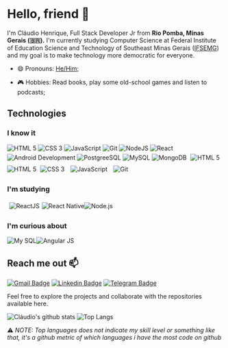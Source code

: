 <!--
**01ch01/01ch01** is a ✨ _special_ ✨ repository because its `README.md` (this file) appears on your GitHub profile.

Here are some ideas to get you started:

- 🔭 I’m currently working on ...
- 🌱 I’m currently learning ...
- 👯 I’m looking to collaborate on ...
- 🤔 I’m looking for help with ...
- 💬 Ask me about ...
- 📫 How to reach me: ...
- 😄 Pronouns: ...
- ⚡ Fun fact: ...
-->

# Hello, friend 👋

I'm Cláudio Henrique, Full Stack Developer Jr from **Rio Pomba, Minas Gerais (🇧🇷).** I'm currently studying Computer Science at Federal Institute of Education Science and Technology of Southeast Minas Gerais ([IFSEMG](https://www.ifsudestemg.edu.br/riopomba)) and my goal is to make technology more democratic for everyone.

- 😄 Pronouns: [He/Him](https://www.mypronouns.org/he-him);

- 🎮 Hobbies: Read books, play some old-school games and listen to podcasts;

## Technologies

### I know it

<img src="https://img.icons8.com/color/48/000000/html-5.png" alt="HTML 5" title="HTML 5" />
<img src="https://img.icons8.com/color/48/000000/css3.png" alt="CSS 3" title="CSS 3" />
<img src="https://img.icons8.com/color/48/000000/javascript.png" alt="JavaScript" title="JavaScript" />
<img src="https://img.icons8.com/color/48/000000/git.png" alt="Git" title="Git" />




<img src="https://img.icons8.com/color/48/000000/nodejs.png" title="NodeJS" />
<img src="https://img.icons8.com/color/48/000000/react-native.png" title="React" />
<img src="https://img.icons8.com/color/48/000000/android-os.png" title="Android Development" />
<img src="https://img.icons8.com/color/48/000000/postgreesql.png" title="PostgreeSQL" />
<img src="https://img.icons8.com/metro/48/000000/mysql.png" title="MySQL" />
<img src="https://img.icons8.com/color/48/000000/mongodb.png" title="MongoDB" />

<img style="padding:5px;" src="https://xesque.rocketseat.dev/platform/tech/html5.svg" alt="HTML 5" title="HTML 5"/>
<img src="https://img.icons8.com/color/48/000000/html-5.png" title="HTML 5" />
<img style="padding:5px;" src="https://xesque.rocketseat.dev/platform/tech/css3.svg" alt="CSS 3" title="CSS 3"/>
<img style="padding:5px;" src="https://xesque.rocketseat.dev/platform/tech/javascript.svg" alt="JavaScript" title="JavaScript"/>
<img style="padding:5px;" src="https://xesque.rocketseat.dev/platform/tech/git.svg" alt="Git" title="Git"/>

### I'm studying

<img style="padding:5px" src="https://xesque.rocketseat.dev/platform/tech/reactjs.svg"  alt="ReactJS" title="ReactJS"/><img src="https://xesque.rocketseat.dev/platform/tech/react-native.svg" alt="React Native" title="React Native"/><img src="https://xesque.rocketseat.dev/platform/tech/node.svg" alt="Node.js" title="Node.js"/>


### I'm curious about

<img src="https://xesque.rocketseat.dev/platform/tech/mysql.svg" alt="My SQL" title="My SQL"/><img src="https://xesque.rocketseat.dev/platform/tech/angularjs.svg" alt="Angular JS" title="Angular JS"/>

## Reach me out 📫

[![Gmail Badge](https://img.shields.io/badge/-gmail-c14438?style=for-the-badge&logo=Gmail&logoColor=white)](mailto:00claudio.henrique@gmail.com 'Connect via Email')
[![Linkedin Badge](https://img.shields.io/badge/-LinkedIn-0072b1?style=for-the-badge&logo=Linkedin&logoColor=white)](https://www.linkedin.com/in/01ch01/ 'Connect on LinkedIn')
[![Telegram Badge](https://img.shields.io/badge/-Telegram-0088CC?style=for-the-badge&logo=Telegram&logoColor=white)](https://t.me/claudio_henrique 'Contact on Telegram')

Feel free to explore the projects and collaborate with the repositories available here.

![Cláudio's github stats](https://github-readme-stats.vercel.app/api?username=01ch01&count_private=true&show_icons=true&theme=vision-friendly-dark&hide=stars)
![Top Langs](https://github-readme-stats.vercel.app/api/top-langs/?username=01ch01&layout=compact&theme=vision-friendly-dark)

⚠️ _NOTE: Top languages does not indicate my skill level or something like that, it's a github metric of which languages i have the most code on github_
